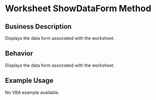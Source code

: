 # Worksheet ShowDataForm Method

## Business Description
Displays the data form associated with the worksheet.

## Behavior
Displays the data form associated with the worksheet.

## Example Usage
No VBA example available.